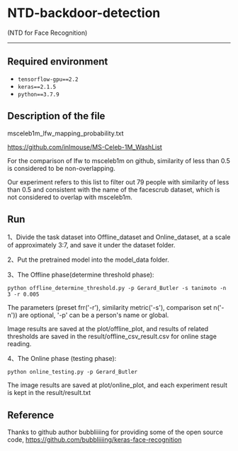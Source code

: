# NTD-backdoor-detection 
(NTD for Face Recognition)

---

## Required environment

- ```tensorflow-gpu==2.2  ```
- ```keras==2.1.5  ```
- ```python==3.7.9  ```

## Description of the file
msceleb1m_lfw_mapping_probability.txt 

https://github.com/inlmouse/MS-Celeb-1M_WashList

For the comparison of lfw to msceleb1m on github, similarity of less than 0.5 is considered to be non-overlapping.

Our experiment refers to this list to filter out 79 people with similarity of less than 0.5 and consistent with the name of the facescrub dataset, which is not considered to overlap with msceleb1m.


## Run
1、Divide the task dataset into Offline_dataset and Online_dataset, at a scale of approximately 3:7, and save it under the dataset folder.

2、Put the pretrained model into the model_data folder.

3、The Offline phase(determine threshold phase):

    python offline_determine_threshold.py -p Gerard_Butler -s tanimoto -n 3 -r 0.005  
    
The parameters (preset frr('-r'), similarity metric('-s'), comparison set n('-n')) are optional, '-p' can be a person's name or global.

Image results are saved at the plot/offline_plot, and results of related thresholds are saved in the result/offline_csv_result.csv for online stage reading.  

4、The Online phase (testing phase):

    python online_testing.py -p Gerard_Butler
    
The image results are saved at plot/online_plot, and each experiment result is kept in the result/result.txt
    

## Reference
Thanks to github author bubbliiiing for providing some of the open source code, https://github.com/bubbliiiing/keras-face-recognition
